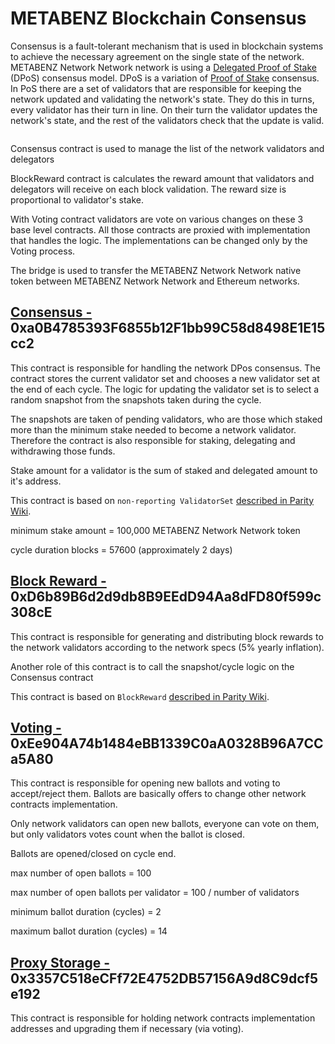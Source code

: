 # METABENZ Blockchain Consensus

Consensus is a fault-tolerant mechanism that is used in blockchain systems to achieve the necessary agreement on the single state of the network. METABENZ Network Network network is using a [Delegated Proof of Stake](https://en.bitnetworkwiki.org/wiki/DPoS) (DPoS) consensus model. DPoS is a variation of [Proof of Stake](https://en.bitnetworkwiki.org/wiki/Proof-of-stake) consensus. In PoS there are a set of validators that are responsible for keeping the network updated and validating the network's state. They do this in turns, every validator has their turn in line. On their turn the validator updates the network's state, and the rest of the validators check that the update is valid.

![]()

Consensus contract is used to manage the list of the network validators and delegators

BlockReward contract is calculates the reward amount that validators and delegators will receive on each block validation. The reward size is proportional to validator's stake.

With Voting contract validators are vote on various changes on these 3 base level contracts. All those contracts are proxied with implementation that handles the logic. The implementations can be changed only by the Voting process.

The bridge is used to transfer the METABENZ Network Network native token between METABENZ Network Network and Ethereum networks.

## [Consensus - ](https://testnet.metabenz.com/address/0xC48b6EAECd49959235dE3DE5C73974079d2Be325)0xa0B4785393F6855b12F1bb99C58d8498E1E15cc2

This contract is responsible for handling the network DPos consensus. The contract stores the current validator set and chooses a new validator set at the end of each cycle. The logic for updating the validator set is to select a random snapshot from the snapshots taken during the cycle.

The snapshots are taken of pending validators, who are those which staked more than the minimum stake needed to become a network validator. Therefore the contract is also responsible for staking, delegating and withdrawing those funds.

Stake amount for a validator is the sum of staked and delegated amount to it's address.

This contract is based on `non-reporting ValidatorSet` [described in Parity Wiki](https://wiki.parity.io/Validator-Set.html#non-reporting-contract).

minimum stake amount = 100,000 METABENZ Network Network token

cycle duration blocks = 57600 (approximately 2 days)

## [Block Reward - ](https://testnet.metabenz.com/address/0xF3f4A70EE8cFE0A1F28B59B2d85c505c1d32bcbB)0xD6b89B6d2d9db8B9EEdD94Aa8dFD80f599c308cE

This contract is responsible for generating and distributing block rewards to the network validators according to the network specs (5% yearly inflation).

Another role of this contract is to call the snapshot/cycle logic on the Consensus contract

This contract is based on `BlockReward` [described in Parity Wiki](https://wiki.parity.io/Block-Reward-Contract).

## [Voting - ](./)0xEe904A74b1484eBB1339C0aA0328B96A7CCa5A80

This contract is responsible for opening new ballots and voting to accept/reject them. Ballots are basically offers to change other network contracts implementation.

Only network validators can open new ballots, everyone can vote on them, but only validators votes count when the ballot is closed.

Ballots are opened/closed on cycle end.

max number of open ballots = 100

max number of open ballots per validator = 100 / number of validators

minimum ballot duration (cycles) = 2

maximum ballot duration (cycles) = 14

## [Proxy Storage - ](./)0x3357C518eCFf72E4752DB57156A9d8C9dcf5e192

This contract is responsible for holding network contracts implementation addresses and upgrading them if necessary (via voting).
